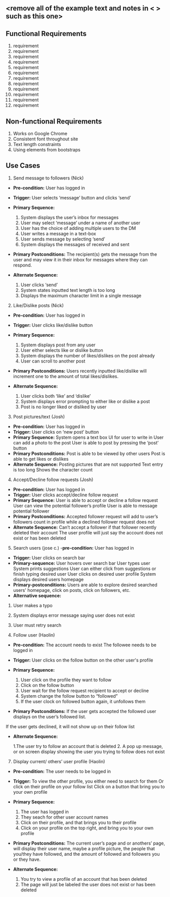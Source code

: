 ## <remove all of the example text and notes in < > such as this one>

## Functional Requirements

1. requirement
2. requirement
3. requirement
4. requirement
5. requirement
6. requirement
7. requirement
8. requirement
9. requirement
10. requirement
11. requirement
12. requirement

## Non-functional Requirements

1. Works on Google Chrome
2. Consistent font throughout site
3. Text length constraints
4. Using elements from bootstraps

## Use Cases

1. Send message to followers (Nick)
- **Pre-condition:** User has logged in
- **Trigger:** User selects ‘message’ button and clicks ‘send’
 
- **Primary Sequence:**
  
  1. System displays the user’s inbox for messages
  2.  User may select ‘message’ under a name of another user
  3.  User has the choice of adding multiple users to the DM
  4. User writes a message in a text-box
  5. User sends message by selecting ‘send’
  6. System displays the messages of received and sent
 
- **Primary Postconditions:** <can be a list or short description> 
The recipient(s) gets the message from the user and may view it in their inbox for messages where they can respond.
 
- **Alternate Sequence:** <you can have more than one alternate sequence to describe multiple issues that may arise>
  
  1. User clicks ‘send’
  2. System states inputted text length is too long
  3. Displays the maximum character limit in a single message
  
 
 
2. Like/Dislike posts (Nick)
- **Pre-condition:** User has logged in
- **Trigger:** User clicks like/dislike button
 
- **Primary Sequence:**
  
  1.  System displays post from any user
  2.  User either selects like or dislike button
  3.  System displays the number of likes/dislikes on the post already
  4.  User can scroll to another post
 
- **Primary Postconditions:** <can be a list or short description> 
Users recently inputted like/dislike will increment one to the amount of total likes/dislikes.
 
- **Alternate Sequence:** <you can have more than one alternate sequence to describe multiple issues that may arise>
  
  1. User clicks both ‘like’ and ‘dislike’
  2. System displays error prompting to either like or dislike a post
  3. Post is no longer liked or disliked by user
 
 
3. Post pictures/text (Josh)
- **Pre-condition:** User has logged in
- **Trigger:** User clicks on ‘new post’ button 
- **Primary Sequence:** 
System opens a text box UI for user to write in
User can add a photo to the post
User is able to post by pressing the ‘post’ button
- **Primary Postconditions:**
Post is able to be viewed by other users
Post is able to get likes or dislikes
 - **Alternate Sequence:**
Posting pictures that are not supported
Text entry is too long 
Shows the character count 
 
4. Accept/Decline follow requests (Josh)
- **Pre-condition:** User has logged in
- **Trigger:** User clicks accept/decline follow request
- **Primary Sequence:** 
User is able to accept or decline a follow request
User can view the potential follower’s profile
User is able to message potential follower
- **Primary Postconditions:** Accepted follower request will add to user’s followers count in profile while a  declined follower request does not
 - **Alternate Sequence:**
Can’t accept a follower if that follower recently deleted their account
The user profile will just say the account does not exist or has been deleted
 
 
 
 
 
 
 
 
5. Search users (jose c.)
-**pre-condition:**  User has logged in
- **Trigger:** User clicks on search bar
- **Primary-sequence:** 
User hovers over search bar
User types user
System prints suggestions
User can either click from suggestions or finish typing desired user
User clicks on desired user profile
System displays desired users homepage
- **Primary-postconditions:** Users are able to explore desired searched users' homepage, click on posts, click on followers, etc.
- **Alternative sequence:**
1. User makes a typo
2. System displays error message saying user does not exist
3. User must retry search
 
6. Follow user (Haolin)
- **Pre-condition:** <can be a list or short description> 
The account needs to exist 
The followee needs to be logged in 

- **Trigger:** <can be a list or short description> 
User clicks on the follow button on the other user's profile 

- **Primary Sequence:**
  
  1. User click on the profile they want to follow 
  2. Click on the follow button 
  3. User wait for the follow request recipient to accept or decline
  4. System change the follow button to “followed”
  5. If the user clock on followed button again, it unfollows them

- **Primary Postconditions:** <can be a list or short description> 
If the user gets accepted the followed user displays on the user’s followed list.

If the user gets declined, it will not show up on their follow list

- **Alternate Sequence:** <you can have more than one alternate sequence to describe multiple issues that may arise>

  1.The user try to follow an account that is deleted
  2. A pop up message, or on screen display showing the user you trying to follow does not exist



7. Display current/ others’ user profile (Haolin)
- **Pre-condition:** 
The user needs to be logged in 


- **Trigger:** <can be a list or short description> 
To view the other profile, you either need to search for them 
Or click on their profile on your follow list 
Click on a button that bring you to your own profile

- **Primary Sequence:**
  
  1. The user has logged in 
  2. They seach for other user account names 
  3. Click on their profile, and that brings you to their profile 
  4. Click on your profile on the top right, and bring you to your own profile

- **Primary Postconditions:** 
The current user’s page and or anothers’ page, will display their user name, maybe a profile picture, the people that you/they have followed, and the amount of followed and followers you or they have. 


- **Alternate Sequence:** <you can have more than one alternate sequence to describe multiple issues that may arise>
  
  1. You try to view a profile of an account that has been deleted
  2. The page will just be labeled the user does not exist or has been deleted

